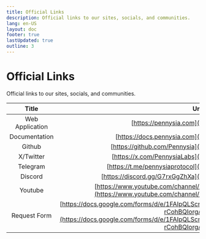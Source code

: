 ```yaml
---
title: Official Links
description: Official links to our sites, socials, and communities.
lang: en-US
layout: doc
footer: true
lastUpdated: true
outline: 3
---
```


# Official Links
Official links to our sites, socials, and communities.

| Title | Url |
| :------: | :----: |
| Web Application | [https://pennysia.com](https://pennysia.com) |
| Documentation | [https://docs.pennysia.com](https://docs.pennysia.com) |
| Github | [https://github.com/Pennysia](https://github.com/Pennysia) |
| X/Twitter | [https://x.com/PennysiaLabs](https://x.com/PennysiaLabs) |
| Telegram | [https://t.me/pennysiaprotocol](https://t.me/pennysiaprotocol) |
| Discord | [https://discord.gg/G7rxGgZhXa](https://discord.gg/G7rxGgZhXa) |
| Youtube | [https://www.youtube.com/channel/UCUKtUUwPZ9WOdiNvQAtJDdg/](https://www.youtube.com/channel/UCUKtUUwPZ9WOdiNvQAtJDdg/) |
| Request Form | [https://docs.google.com/forms/d/e/1FAIpQLScnudg5yaAFL1ZOz28co1CJ202a3k2ntr3LhLa-rCohBQIorg/viewform](https://docs.google.com/forms/d/e/1FAIpQLScnudg5yaAFL1ZOz28co1CJ202a3k2ntr3LhLa-rCohBQIorg/viewform) |